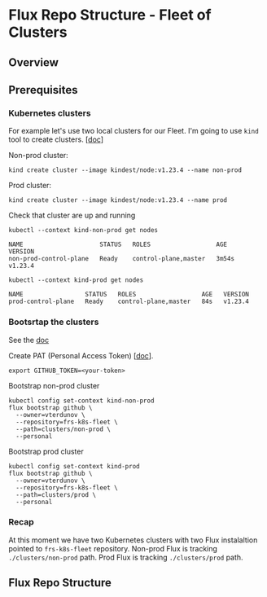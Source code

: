 # Flux Repo Structure - Fleet of Clusters

## Overview

## Prerequisites
### Kubernetes clusters
For example let's use two local clusters for our Fleet.
I'm going to use `kind` tool to create clusters. [[doc](https://kind.sigs.k8s.io/docs/user/quick-start/#creating-a-cluster)]

Non-prod cluster:
```
kind create cluster --image kindest/node:v1.23.4 --name non-prod
```

Prod cluster:
```
kind create cluster --image kindest/node:v1.23.4 --name prod
```

Check that cluster are up and running
```
kubectl --context kind-non-prod get nodes

NAME                     STATUS   ROLES                  AGE     VERSION
non-prod-control-plane   Ready    control-plane,master   3m54s   v1.23.4
```

```
kubectl --context kind-prod get nodes

NAME                 STATUS   ROLES                  AGE   VERSION
prod-control-plane   Ready    control-plane,master   84s   v1.23.4
```

### Bootsrtap the clusters
See the [doc](https://fluxcd.io/docs/installation/)

Create PAT (Personal Access Token) [[doc](https://docs.github.com/en/enterprise-server@3.4/authentication/keeping-your-account-and-data-secure/creating-a-personal-access-token)].
```
export GITHUB_TOKEN=<your-token>
```

Bootstrap non-prod cluster
```
kubectl config set-context kind-non-prod
flux bootstrap github \
  --owner=vterdunov \
  --repository=frs-k8s-fleet \
  --path=clusters/non-prod \
  --personal
```

Bootstrap prod cluster
```
kubectl config set-context kind-prod
flux bootstrap github \
  --owner=vterdunov \
  --repository=frs-k8s-fleet \
  --path=clusters/prod \
  --personal
```

### Recap
At this moment we have two Kubernetes clusters with two Flux instalaltion pointed to `frs-k8s-fleet` repository.
Non-prod Flux is tracking `./clusters/non-prod` path.
Prod Flux is tracking `./clusters/prod` path.

## Flux Repo Structure
